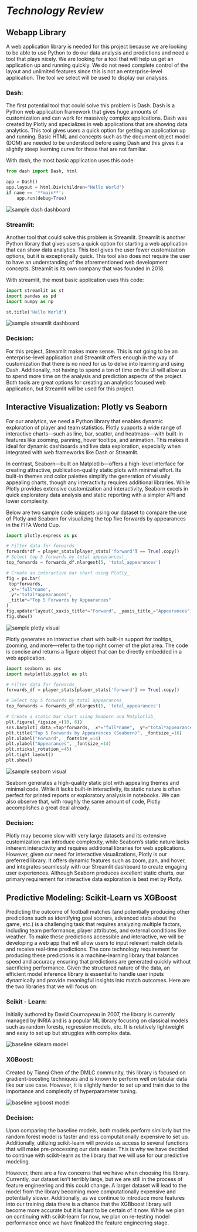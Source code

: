 # **_Technology Review_**

## **Webapp Library**

A web application library is needed for this project because we are looking to be able to use Python to do our data analysis and predictions and need a tool that plays nicely. We are looking for a tool that will help us get an application up and running quickly. We do not need complete control of the layout and unlimited features since this is not an enterprise-level application. The tool we select will be used to display our analyses.

### Dash:

The first potential tool that could solve this problem is Dash. Dash is a Python web application framework that gives huge amounts of customization and can work for massively complex applications. Dash was created by Plotly and specializes in web applications that are showing data analytics. This tool gives users a quick option for getting an application up and running. Basic HTML and concepts such as the document object model (DOM) are needed to be understood before using Dash and this gives it a slightly steep learning curve for those that are not familiar.

With dash, the most basic application uses this code:

```python
from dash import Dash, html

app = Dash()
app.layout = html.Div(children="Hello World")
if name == '**main**':
    app.run(debug=True)
```

![sample dash dashboard](dash_basic_example.png)

### Streamlit:

Another tool that could solve this problem is Streamlit. Streamlit is another Python library that gives users a quick option for starting a web application that can show data analytics. This tool gives the user fewer customization options, but it is exceptionally quick. This tool also does not require the user to have an understanding of the aforementioned web development concepts. Streamlit is its own company that was founded in 2018\.

With streamlit, the most basic application uses this code:

```python
import streamlit as st
import pandas as pd
import numpy as np

st.title('Hello World')
```

![sample streamlit dashboard](streamlit_basic_example.png)

### Decision:

For this project, Streamlit makes more sense. This is not going to be an enterprise-level application and Streamlit offers enough in the way of customization that there is no need for us to delve into learning and using Dash. Additionally, not having to spend a ton of time on the UI will allow us to spend more time on the analysis and prediction aspects of the project. Both tools are great options for creating an analytics focused web application, but Streamlit will be used for this project.

## **Interactive Visualization: Plotly vs Seaborn**

For our analytics, we need a Python library that enables dynamic exploration of player and team statistics. Plotly supports a wide range of interactive charts—such as line, bar, scatter, and heatmaps—with built-in features like zooming, panning, hover tooltips, and animation. This makes it ideal for dynamic dashboards and live data exploration, especially when integrated with web frameworks like Dash or Streamlit.

In contrast, Seaborn—built on Matplotlib—offers a high-level interface for creating attractive, publication-quality static plots with minimal effort. Its built-in themes and color palettes simplify the generation of visually appealing charts, though any interactivity requires additional libraries. While Plotly provides extensive customization and interactivity, Seaborn excels in quick exploratory data analysis and static reporting with a simpler API and lower complexity.

Below are two sample code snippets using our dataset to compare the use of Plotly and Seaborn for visualizing the top five forwards by appearances in the FIFA World Cup.

```python
import plotly.express as px

# Filter data for forwards_
forwards*df = player_stats[player_stats['forward'] == True].copy()
# Select top 5 forwards by total appearances\_
top_forwards = forwards_df.nlargest(5, 'total_appearances')

# Create an interactive bar chart using Plotly_
fig = px.bar(
 top*forwards,
 _x*='full*name',
 _y*='total*appearances',
 _title*="Top 5 Forwards by Appearances"
)
fig.update*layout(_xaxis_title*="Forward", _yaxis_title_="Appearances")
fig.show()
```

![sample plotly visual](plotly_basic_example.png)

Plotly generates an interactive chart with built-in support for tooltips, zooming, and more—refer to the top right corner of the plot area. The code is concise and returns a figure object that can be directly embedded in a web application.

```python
import seaborn as sns
import matplotlib.pyplot as plt

# Filter data for forwards_
forwards_df = player_stats[player_stats['forward'] == True].copy()

# Select top 5 forwards by total appearances_
top_forwards = forwards_df.nlargest(5, 'total_appearances')

# Create a static bar chart using Seaborn and Matplotlib_
plt.figure(_figsize_=(10, 6))
sns.barplot(_data_=top*forwards, _x*="full*name", _y*="total*appearances", _hue*="full*name", _palette*="viridis")
plt.title("Top 5 Forwards by Appearances (Seaborn)", _fontsize_=16)
plt.xlabel("Forward", _fontsize_=14)
plt.ylabel("Appearances", _fontsize_=14)
plt.xticks(_rotation_=45)
plt.tight_layout()
plt.show()
```

![sample seaborn visual](seaborn_basic_example.png)

Seaborn generates a high-quality static plot with appealing themes and minimal code. While it lacks built-in interactivity, its static nature is often perfect for printed reports or exploratory analysis in notebooks. We can also observe that, with roughly the same amount of code, Plotly accomplishes a great deal already.

### Decision:

Plotly may become slow with very large datasets and its extensive customization can introduce complexity, while Seaborn’s static nature lacks inherent interactivity and requires additional libraries for web applications. However, given our need for interactive visualizations, Plotly is our preferred library. It offers dynamic features such as zoom, pan, and hover, and integrates seamlessly with our Streamlit dashboard to create engaging user experiences. Although Seaborn produces excellent static charts, our primary requirement for interactive data exploration is best met by Plotly.

## **Predictive Modeling: Scikit-Learn vs XGBoost**

Predicting the outcome of football matches (and potentially producing other predictions such as identifying goal scorers, advanced stats about the game, etc.) is a challenging task that requires analyzing multiple factors, including team performance, player attributes, and external conditions like weather. To make these predictions accessible and interactive, we will be developing a web app that will allow users to input relevant match details and receive real-time predictions. The core technology requirement for producing these predictions is a machine-learning library that balances speed and accuracy ensuring that predictions are generated quickly without sacrificing performance. Given the structured nature of the data, an efficient model inference library is essential to handle user inputs dynamically and provide meaningful insights into match outcomes. Here are the two libraries that we will focus on:

### Scikit \- Learn:

Initially authored by David Cournapeau in 2007, the library is currently managed by INRIA and is a popular ML library focusing on classical models such as random forests, regression models, etc. It is relatively lightweight and easy to set up but struggles with complex data.

![baseline sklearn model](sklearn_baseline_model.png)

### XGBoost:

Created by Tianqi Chen of the DMLC community, this library is focused on gradient-boosting techniques and is known to perform well on tabular data like our use case. However, it is slightly harder to set up and train due to the importance and complexity of hyperparameter tuning.

![baseline xgboost model](xgboost_baseline_model.png)

### Decision:

Upon comparing the baseline models, both models perform similarly but the random forest model is faster and less computationally expensive to set up. Additionally, utilizing scikit-learn will provide us access to several functions that will make pre-processing our data easier. This is why we have decided to continue with scikit-learn as the library that we will use for our predictive modeling.

However, there are a few concerns that we have when choosing this library. Currently, our dataset isn’t terribly large, but we are still in the process of feature engineering and this could change. A larger dataset will lead to the model from the library becoming more computationally expensive and potentially slower. Additionally, as we continue to introduce more features into our training data there is a chance that the XGBboost library will become more accurate but it is hard to be certain of it now. While we plan on continuing with scikit-learn for now, we plan on re-testing model performance once we have finalized the feature engineering stage.
